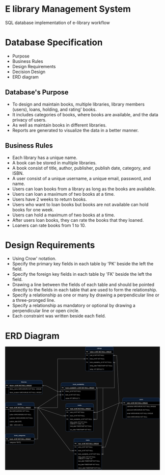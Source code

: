 # E library Management System

SQL database implementation of e-library workflow

# Database Specification

* Purpose
* Business Rules
* Design Requirements
* Decision Design
* ERD diagram

## Database's Purpose

* To design and maintain books, multiple libraries, library members (users), loans, holding, and rating' books.
* It includes categories of books, where books are available, and the data privacy of users.
* As well as maintain books in different libraries.
* Reports are generated to visualize the data in a better manner.

## Business Rules

* Each library has a unique name.
* A book can be stored in multiple libraries.
* A book consist of title, author, publisher, publish date, category, and ISBN.
* A user consist of a unique username, a unique email, password, and name.
* Users can loan books from a library as long as the books are available.
* Users can loan a maximum of two books at a time.
* Users have 2 weeks to return books.
* Users who want to loan books but books are not available can hold books for one week.
* Users can hold a maximum of two books at a time.
* After users loan books, they can rate the books that they loaned.
* Loaners can rate books from 1 to 10.

# Design Requirements

* Using Crow' notation.
* Specify the primary key fields in each table by 'PK' beside the left the field.
* Specify the foreign key fields in each table by 'FK' beside the left the field.
* Drawing a line between the fields of each table and should be pointed directly to the fields in each table that are used to form the relationship.
* Specify a relationship as one or many by drawing a perpendicular line or a three-pronged line.
* Specify a relationship as mandatory or optional by drawing a perpendicular line or open circle.
* Each constraint was written beside each field.

# ERD Diagram

![ERD Diagram](pics/ERD.drawio.png)



